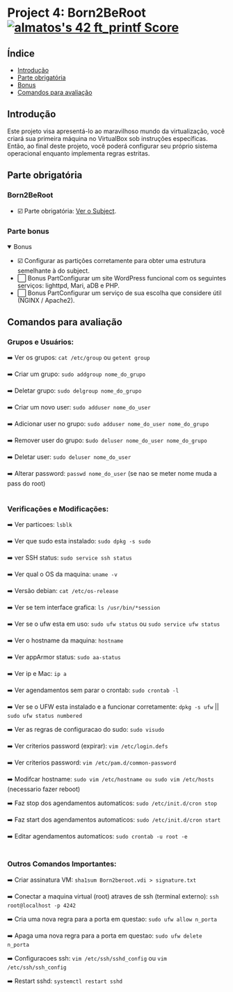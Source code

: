 # Project 4: Born2BeRoot   <a href="https://github.com/JaeSeoKim/badge42"><img src="https://badge42.vercel.app/api/v2/cla88p9vf00110fmd8v1byjg9/project/2921681" alt="almatos's 42 ft_printf Score" /></a>


## Índice

- [Introdução](#introdução)
- [Parte obrigatória](#parte-obrigatória)
- [Bonus](#parte-bonus)
- [Comandos para avaliação](#comandos-para-avaliação)

## Introdução

Este projeto visa apresentá-lo ao maravilhoso mundo da virtualização, você criará sua primeira máquina no VirtualBox sob instruções específicas. Então, ao final deste projeto, você poderá configurar seu próprio sistema operacional enquanto implementa regras estritas.

## Parte obrigatória
<div align="center">

</div>

### Born2BeRoot

- :ballot_box_with_check: Parte obrigatória: [Ver o Subject](https://github.com/Alef-Matos/Born2BeRoot/blob/main/Subject/Subject.pdf).

### Parte bonus

<details open>
<summary> Bonus </summary>

- :ballot_box_with_check: Configurar as partições corretamente para obter uma estrutura semelhante à do subject.
- :white_large_square: Bonus PartConfigurar um site WordPress funcional com os seguintes serviços: lighttpd, Mari, aDB e PHP.
- :white_large_square: Bonus PartConfigurar um serviço de sua escolha que considere útil (NGINX / Apache2).

</details>

## Comandos para avaliação

### Grupos e Usuários:
:arrow_right: Ver os grupos: `cat /etc/group` ou `getent group`

:arrow_right: Criar um grupo: `sudo addgroup nome_do_grupo`

:arrow_right: Deletar grupo: `sudo delgroup nome_do_grupo`

:arrow_right: Criar um novo user: `sudo adduser nome_do_user`

:arrow_right: Adicionar user no grupo: `sudo adduser nome_do_user nome_do_grupo`

:arrow_right: Remover user do grupo: s`udo deluser nome_do_user nome_do_grupo `

:arrow_right: Deletar user: `sudo deluser nome_do_user`

:arrow_right: Alterar password: `passwd nome_do_user` (se nao se meter nome muda a pass do root)

#

### Verificações e Modificações:

:arrow_right: Ver particoes: `lsblk`

:arrow_right: Ver que sudo esta instalado: `sudo dpkg -s sudo`

:arrow_right: ver SSH status: `sudo service ssh status`

:arrow_right: Ver qual o OS da maquina: `uname -v`

:arrow_right: Versão debian: `cat /etc/os-release` 

:arrow_right: Ver se tem interface grafica: `ls /usr/bin/*session`

:arrow_right: Ver se o ufw esta em uso: `sudo ufw status` ou `sudo service ufw status`

:arrow_right: Ver o hostname da maquina: `hostname`

:arrow_right: Ver appArmor status: `sudo aa-status`

:arrow_right: Ver ip e Mac: `ip a`

:arrow_right: Ver agendamentos sem parar o crontab: `sudo crontab -l`

:arrow_right: Ver se o UFW esta instalado e a funcionar corretamente: `dpkg -s ufw` || `sudo ufw status numbered`

:arrow_right: Ver as regras de configuracao do sudo: `sudo visudo`

:arrow_right: Ver criterios password (expirar): `vim /etc/login.defs`

:arrow_right: Ver criterios password: `vim /etc/pam.d/common-password`

:arrow_right: Modifcar hostname: `sudo vim /etc/hostname ou sudo vim /etc/hosts` (necessario fazer reboot)

:arrow_right: Faz stop dos agendamentos automaticos: `sudo /etc/init.d/cron stop`

:arrow_right: Faz start dos agendamentos automaticos: `sudo /etc/init.d/cron start`

:arrow_right: Editar agendamentos automaticos: `sudo crontab -u root -e`

#

### Outros Comandos Importantes:

:arrow_right: Criar assinatura VM: `sha1sum Born2beroot.vdi > signature.txt`

:arrow_right: Conectar a maquina virtual (root) atraves de ssh (terminal externo): `ssh root@localhost -p 4242`

:arrow_right: Cria uma nova regra para a porta em questao: `sudo ufw allow n_porta`

:arrow_right: Apaga uma nova regra para a porta em questao: `sudo ufw delete n_porta`

:arrow_right: Configuracoes ssh: `vim /etc/ssh/sshd_config` ou `vim /etc/ssh/ssh_config`

:arrow_right: Restart sshd: `systemctl restart sshd`